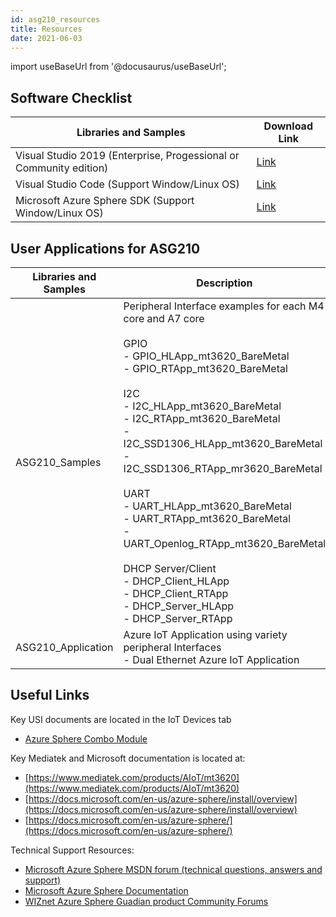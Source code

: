 ```yaml
---
id: asg210_resources
title: Resources
date: 2021-06-03
---
```


import useBaseUrl from '@docusaurus/useBaseUrl';

## Software Checklist


<table>
<thead>
<tr class="header">
<th>Libraries and Samples</th>
<th>Download Link</th>
</tr>
</thead>
<tbody>
<tr class="odd">
<td>Visual Studio 2019 (Enterprise, Progessional or Community edition)</td>
<td><a href="https://visualstudio.microsoft.com/">Link</a></td>
</tr>
<tr class="even">
<td>Visual Studio Code (Support Window/Linux OS)</td>
<td><a href="https://visualstudio.microsoft.com/">Link</a></td>
</tr>
<tr class="odd">
<td>Microsoft Azure Sphere SDK (Support Window/Linux OS)</td>
<td><a href=" http://aka.ms/AzureSphereSDK">Link</a></td>
</tr>
</tbody>
</table>

## User Applications for ASG210

<table>
<thead>
<tr class="header">
<th>Libraries and Samples</th>
<th>Description</th>
<th>Github Repository</th>
</tr>
</thead>
<tbody>
<tr class="odd">
<td>ASG210_Samples</td>
<td>Peripheral Interface examples for each M4 core and A7 core <br /><br />
GPIO<br />
- GPIO_HLApp_mt3620_BareMetal<br />
- GPIO_RTApp_mt3620_BareMetal<br />
<br />
I2C <br />
- I2C_HLApp_mt3620_BareMetal<br />
- I2C_RTApp_mt3620_BareMetal<br />
- I2C_SSD1306_HLApp_mt3620_BareMetal<br />
- I2C_SSD1306_RTApp_mr3620_BareMetal<br />
<br />
UART <br />
- UART_HLApp_mt3620_BareMetal<br />
- UART_RTApp_mt3620_BareMetal<br />
- UART_Openlog_RTApp_mt3620_BareMetal<br />
<br />
DHCP Server/Client<br />
- DHCP_Client_HLApp<br />
- DHCP_Client_RTApp<br />
- DHCP_Server_HLApp<br />
- DHCP_Server_RTApp
</td>
<td><a href="https://github.com/WIZnet-Azure-Sphere/ASG210-Samples" target="_blank">Github Link</a></td>
</tr>
<tr class="even">
<td>ASG210_Application</td>
<td>Azure IoT Application using variety peripheral Interfaces<br />- Dual Ethernet Azure IoT Application</td>
<td><a href="https://github.com/WIZnet-Azure-Sphere/ASG210_App" target="_blank">Github Link</a></td>
</tr>
</tbody>
</table>


## Useful Links

Key USI documents are located in the IoT Devices tab

- [Azure Sphere Combo Module](https://www.usiglobal.com/en/products?id=f42721cf-a80c-402e-a7cc-46dfc413eeba#description)

Key Mediatek and Microsoft documentation is located at:

- [https://www.mediatek.com/products/AIoT/mt3620](https://www.mediatek.com/products/AIoT/mt3620)
- [https://docs.microsoft.com/en-us/azure-sphere/install/overview](https://docs.microsoft.com/en-us/azure-sphere/install/overview)
- [https://docs.microsoft.com/en-us/azure-sphere/](https://docs.microsoft.com/en-us/azure-sphere/)

Technical Support Resources:

- [Microsoft Azure Sphere MSDN forum (technical questions, answers and support)](https://aka.ms/AzureSphereSupport)
- [Microsoft Azure Sphere Documentation](https://docs.microsoft.com/en-us/azure-sphere/)
- [WIZnet Azure Sphere Guadian product Community Forums](https://forum.wiznet.io/AzureSphereGuardian)
